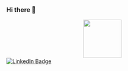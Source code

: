 ### Hi there 👋

<div id="header" align="center">
  <img src="https://media.giphy.com/media/M9gbBd9nbDrOTu1Mqx/giphy.gif" width="100"/>
</div>
<div id="badges">
  <a href="https://www.linkedin.com/in/nour-gaboussa/">
    <img src="https://img.shields.io/badge/LinkedIn-blue?style=for-the-badge&logo=linkedin&logoColor=white" alt="LinkedIn Badge"/>
  </a>
</div>
<img src="https://komarev.com/ghpvc/?username=your-github-username&style=flat-square&color=blue" alt=""/>
<!--
**nour-gab/nour-gab** is a ✨ _special_ ✨ repository because its `README.md` (this file) appears on your GitHub profile.

Here are some ideas to get you started:-->
<p>
- 🔭 I’m currently learning Transformers and GANs
- 🌱 I’m currently learning Data/ML/DL
- 👯 I’m looking to collaborate on deep learning projects
- 🤔 I’m looking for help with Deployement and 
- 💬 Ask me about Data Engineering, Computer Vision, NLPs, Community Building, Design Thinking
- 📫 How to reach me: in/nour-gaboussa/
- ⚡ Fun fact: I love graphic design
</p>
